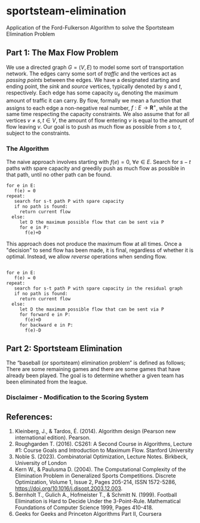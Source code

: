 # sportsteam-elimination
Application of the Ford-Fulkerson Algorithm to solve the Sportsteam Elimination Problem

## Part 1: The Max Flow Problem

We use a directed graph $G = (V,E)$ to model some sort of transportation network. The edges carry some sort of *traffic* and the vertices act as *passing points* between the edges. We have a designated starting and ending point, the *sink* and *source* vertices, typically denoted by $s$ and $t$, respectively. Each edge has some capacity $u_{e}$ denoting the maximum amount of traffic it can carry. By flow, formally we mean a function that assigns to each edge a non-negative real number, $f: E \rightarrow \mathbf{R}^{+}$, while at the same time respecting the capacity constraints. We also assume that for all vertices $v  \neq s,t  \in V$, the amount of flow entering $v$ is equal to the amount of flow leaving $v$. Our goal is to push as much flow as possible from $s$ to $t$, subject to the constraints. 

### The Algorithm
The naive approach involves starting with $f(e)=0$, $\forall e \in E$. Search for $s-t$ paths with spare capacity and greedily push as much flow as possible in that path, until no other path can be found.
~~~
for e in E:
   f(e) = 0
repeat:
   search for s-t path P with spare capacity
   if no path is found:
     return current flow
  else:
     let D the maximum possible flow that can be sent via P
     for e in P:
       f(e)+D
~~~
This approach does not produce the maximum flow at all times. Once a "decision" to send flow has been made, it is final, regardless of whether it is optimal. Instead, we allow *reverse* operations when sending flow. 


~~~

for e in E:
   f(e) = 0
repeat:
   search for s-t path P with spare capacity in the residual graph
   if no path is found:
     return current flow
  else:
     let D the maximum possible flow that can be sent via P
     for forward e in P:
       f(e)+D
     for backward e in P:
       f(e)-D
~~~

## Part 2: Sportsteam Elimination

The “baseball (or sportsteam) elimination problem” is defined as follows; There are some remaining games and there are some games that have already been played. The goal is to determine whether a given team has been eliminated from the league.

### Disclaimer - Modification to the Scoring System



## References:
1. Kleinberg, J., & Tardos, É. (2014). Algorithm design (Pearson new international edition). Pearson.
2. Roughgarden T. (2016). CS261: A Second Course in Algorithms, Lecture #1: Course Goals and Introduction to Maximum Flow. Stanford University 
3. Noble S. (2023). Combinatorial Optimization, Lecture Notes. Birkbeck, University of London
4. Kern W., & Paulusma D. (2004). The Computational Complexity of the Elimination Problem in Generalized Sports Competitions. Discrete Optimization, Volume 1, Issue 2, Pages 205-214,
ISSN 1572-5286, https://doi.org/10.1016/j.disopt.2003.12.003.
5. Bernholt T., Gulich A., Hofmeister T., & Schmitt N. (1999). Football Elimination is Hard to Decide Under the 3-Point-Rule. Mathematical Foundations of Computer Science 1999, Pages 410-418. 
6. Geeks for Geeks and Princeton Algorithms Part II, Coursera
